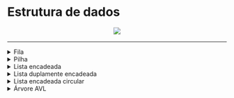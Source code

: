 # Estrutura de dados
<div align="center">
<img src="https://github.com/AlanManoel.png" height=120>
</div>

<hr>
<details>
<summary>Fila</summary>
<blockquote> Interface ainda não foi implementada </blockquote>
</details>

<details>
<summary>Pilha</summary>
<blockquote>Interface ainda não foi implementada.</blockquote>
</details>

<details>
<summary>Lista encadeada</summary>
<blockquote>Interface ainda não foi implementada.</blockquote>
</details>

<details>
<summary>Lista duplamente encadeada</summary>
<blockquote>Interface ainda não foi implementada.</blockquote>
</details>

<details>
<summary>Lista encadeada circular</summary>
<blockquote>Interface ainda não foi implementada.</blockquote>
</details>

<details>
  <summary>Árvore AVL</summary>
  <blockquote>Prt Sc da execução da árvore AVL usando a biblioteca do python(Tkinter).</blockquote>
  <blockquote><img src="./images/avl.png"></blockquote>
</details>
